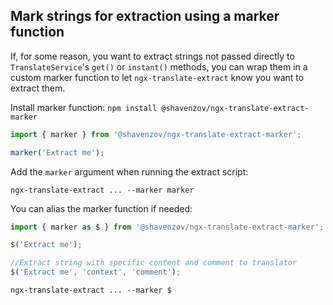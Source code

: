 ## Mark strings for extraction using a marker function
If, for some reason, you want to extract strings not passed directly to `TranslateService`'s `get()` or `instant()` methods, you can wrap them in a custom marker function to let `ngx-translate-extract` know you want to extract them.

Install marker function:
`npm install @shavenzov/ngx-translate-extract-marker`

```ts
import { marker } from '@shavenzov/ngx-translate-extract-marker';

marker('Extract me');
```

Add the `marker` argument when running the extract script:

`ngx-translate-extract ... --marker marker`

You can alias the marker function if needed:

```ts
import { marker as $ } from '@shavenzov/ngx-translate-extract-marker';

$('Extract me');

//Extract string with specific content and comment to translator
$('Extract me', 'context', 'comment');
```

`ngx-translate-extract ... --marker $`
